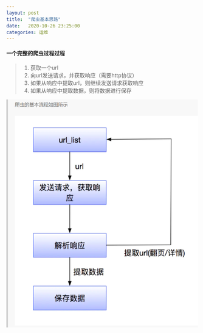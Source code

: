 ```yaml
---
layout: post
title:  "爬虫基本思路"
date:   2020-10-26 23:25:00
categories: 运维
---
```


#### 一个完整的爬虫过程过程   

 
>1. 获取一个url  
>2. 向url发送请求，并获取响应（需要http协议）  
>3. 如果从响应中提取url，则继续发送请求获取响应  
>4. 如果从响应中提取数据，则将数据进行保存  

![avatar](/assets/images/study/spider.png)



